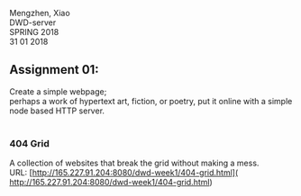 Mengzhen, Xiao <br>
DWD-server <br>
SPRING 2018 <br> 
31 01 2018

## Assignment 01: 

Create a simple webpage; 
</br>perhaps a work of hypertext art, fiction, or poetry, put it online with a simple node based HTTP server.
</br>
</br>

### 404 Grid
A collection of websites that break the grid without making a mess.
</br>
URL: [http://165.227.91.204:8080/dwd-week1/404-grid.html]( http://165.227.91.204:8080/dwd-week1/404-grid.html)


